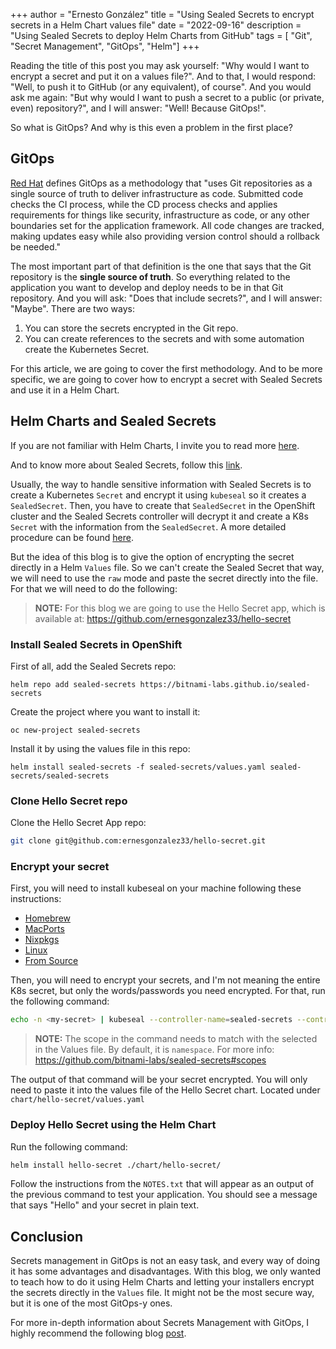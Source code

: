 +++ 
author = "Ernesto González" 
title = "Using Sealed Secrets to encrypt secrets in a Helm Chart values file" 
date = "2022-09-16" 
description = "Using Sealed Secrets to deploy Helm Charts from GitHub" 
tags = [ "Git", "Secret Management", "GitOps", "Helm"] 
+++

Reading the title of this post you may ask yourself: "Why would I want to encrypt a secret and put it on a values file?". And to that, I would respond: "Well, to push it to GitHub (or any equivalent), of course". And you would ask me again: "But why would I want to push a secret to a public (or private, even) repository?", and I will answer: "Well! Because GitOps!".

So what is GitOps? And why is this even a problem in the first place?

## GitOps

[Red Hat](https://www.redhat.com/en/topics/devops/what-is-gitops#what-is-gitops) defines GitOps as a methodology that "uses Git repositories as a single source of truth to deliver infrastructure as code. Submitted code checks the CI process, while the CD process checks and applies requirements for things like security, infrastructure as code, or any other boundaries set for the application framework. All code changes are tracked, making updates easy while also providing version control should a rollback be needed."

The most important part of that definition is the one that says that the Git repository is the **single source of truth**. So everything related to the application you want to develop and deploy needs to be in that Git repository. And you will ask: "Does that include secrets?", and I will answer: "Maybe". There are two ways: 

1. You can store the secrets encrypted in the Git repo.
2. You can create references to the secrets and with some automation create the Kubernetes Secret.

For this article, we are going to cover the first methodology. And to be more specific, we are going to cover how to encrypt a secret with Sealed Secrets and use it in a Helm Chart.

## Helm Charts and Sealed Secrets

If you are not familiar with Helm Charts, I invite you to read more [here](https://helm.sh/docs/topics/charts/). 

And to know more about Sealed Secrets, follow this [link](https://github.com/bitnami-labs/sealed-secrets).

Usually, the way to handle sensitive information with Sealed Secrets is to create a Kubernetes `Secret` and encrypt it using `kubeseal` so it creates a `SealedSecret`. Then, you have to create that `SealedSecret` in the OpenShift cluster and the Sealed Secrets controller will decrypt it and create a K8s `Secret` with the information from the `SealedSecret`. A more detailed procedure can be found [here](https://github.com/bitnami-labs/sealed-secrets#usage).

But the idea of this blog is to give the option of encrypting the secret directly in a Helm `Values` file. So we can't create the Sealed Secret that way, we will need to use the `raw` mode and paste the secret directly into the file. For that we will need to do the following:

> **NOTE:** For this blog we are going to use the Hello Secret app, which is available at: https://github.com/ernesgonzalez33/hello-secret

### Install Sealed Secrets in OpenShift

First of all, add the Sealed Secrets repo:

```
helm repo add sealed-secrets https://bitnami-labs.github.io/sealed-secrets
```

Create the project where you want to install it:

```
oc new-project sealed-secrets
```

Install it by using the values file in this repo:

```
helm install sealed-secrets -f sealed-secrets/values.yaml sealed-secrets/sealed-secrets
```

### Clone Hello Secret repo

Clone the Hello Secret App repo:

```bash
git clone git@github.com:ernesgonzalez33/hello-secret.git
```

### Encrypt your secret

First, you will need to install kubeseal on your machine following these instructions:

* [Homebrew](https://github.com/bitnami-labs/sealed-secrets#homebrew)
* [MacPorts](https://github.com/bitnami-labs/sealed-secrets#macports)
* [Nixpkgs](https://github.com/bitnami-labs/sealed-secrets#nixpkgs)
* [Linux](https://github.com/bitnami-labs/sealed-secrets#linux)
* [From Source](https://github.com/bitnami-labs/sealed-secrets#installation-from-source)

Then, you will need to encrypt your secrets, and I'm not meaning the entire K8s secret, but only the words/passwords you need encrypted. For that, run the following command:

```bash
echo -n <my-secret> | kubeseal --controller-name=sealed-secrets --controller-namespace=sealed-secrets --raw --from-file=/dev/stdin --scope=namespace-wide
```

> **NOTE:** The scope in the command needs to match with the selected in the Values file. By default, it is `namespace`. For more info: https://github.com/bitnami-labs/sealed-secrets#scopes

The output of that command will be your secret encrypted. You will only need to paste it into the values file of the Hello Secret chart. Located under `chart/hello-secret/values.yaml`

### Deploy Hello Secret using the Helm Chart

Run the following command:

```bash
helm install hello-secret ./chart/hello-secret/
```

Follow the instructions from the `NOTES.txt` that will appear as an output of the previous command to test your application. You should see a message that says "Hello" and your secret in plain text.

## Conclusion

Secrets management in GitOps is not an easy task, and every way of doing it has some advantages and disadvantages. With this blog, we only wanted to teach how to do it using Helm Charts and letting your installers encrypt the secrets directly in the `Values` file. It might not be the most secure way, but it is one of the most GitOps-y ones.

For more in-depth information about Secrets Management with GitOps, I highly recommend the following blog [post](https://cloud.redhat.com/blog/a-guide-to-secrets-management-with-gitops-and-kubernetes).